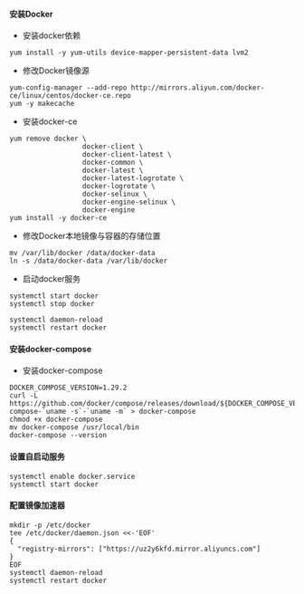 #### 安装Docker

* 安装docker依赖
```
yum install -y yum-utils device-mapper-persistent-data lvm2
```

* 修改Docker镜像源
```
yum-config-manager --add-repo http://mirrors.aliyun.com/docker-ce/linux/centos/docker-ce.repo
yum -y makecache
```

* 安装docker-ce
```
yum remove docker \
                  docker-client \
                  docker-client-latest \
                  docker-common \
                  docker-latest \
                  docker-latest-logrotate \
                  docker-logrotate \
                  docker-selinux \
                  docker-engine-selinux \
                  docker-engine
yum install -y docker-ce
```

* 修改Docker本地镜像与容器的存储位置
```
mv /var/lib/docker /data/docker-data
ln -s /data/docker-data /var/lib/docker
```

* 启动docker服务
```
systemctl start docker
systemctl stop docker

systemctl daemon-reload
systemctl restart docker
```

#### 安装docker-compose

* 安装docker-compose
```
DOCKER_COMPOSE_VERSION=1.29.2
curl -L https://github.com/docker/compose/releases/download/${DOCKER_COMPOSE_VERSION}/docker-compose-`uname -s`-`uname -m` > docker-compose
chmod +x docker-compose
mv docker-compose /usr/local/bin
docker-compose --version
```

#### 设置自启动服务
```
systemctl enable docker.service
systemctl start docker
```

#### 配置镜像加速器
```
mkdir -p /etc/docker
tee /etc/docker/daemon.json <<-'EOF'
{
  "registry-mirrors": ["https://uz2y6kfd.mirror.aliyuncs.com"]
}
EOF
systemctl daemon-reload
systemctl restart docker
```